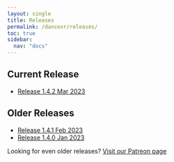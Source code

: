 ```yaml
---
layout: single
title: Releases
permalink: /dancexr/releases/
toc: true
sidebar:
  nav: "docs"
---
```


## Current Release
* [Release 1.4.2 Mar 2023](1.4.2.md)

## Older Releases
* [Release 1.4.1 Feb 2023](1.4.1.md)
* [Release 1.4.0 Jan 2023](1.4.0.md)


Looking for even older releases? [Visit our Patreon page](https://www.patreon.com/dvvr)